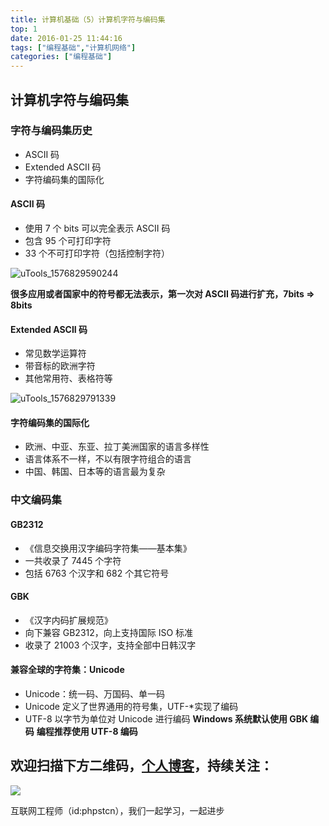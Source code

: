 ```yaml
---
title: 计算机基础（5）计算机字符与编码集
top: 1
date: 2016-01-25 11:44:16
tags: ["编程基础","计算机网络"]
categories: ["编程基础"]
---
```


## 计算机字符与编码集

### 字符与编码集历史

- ASCII 码
- Extended ASCII 码
- 字符编码集的国际化

#### ASCII 码

- 使用 7 个 bits 可以完全表示 ASCII 码
- 包含 95 个可打印字符
- 33 个不可打印字符（包括控制字符）

![uTools_1576829590244](https://tvax4.sinaimg.cn/large/a616b9a4gy1ga39b1k6goj20k00ckgqq.jpg)

**很多应用或者国家中的符号都无法表示，第一次对 ASCII 码进行扩充，7bits => 8bits**

#### Extended ASCII 码

- 常见数学运算符
- 带音标的欧洲字符
- 其他常用符、表格符等

![uTools_1576829791339](https://tva2.sinaimg.cn/large/a616b9a4gy1ga39dlwk2ij20go0alwer.jpg)

#### 字符编码集的国际化

- 欧洲、中亚、东亚、拉丁美洲国家的语言多样性
- 语言体系不一样，不以有限字符组合的语言
- 中国、韩国、日本等的语言最为复杂

### 中文编码集

#### GB2312

- 《信息交换用汉字编码字符集——基本集》
-  一共收录了 7445 个字符
- 包括 6763 个汉字和 682 个其它符号

#### GBK

- 《汉字内码扩展规范》
- 向下兼容 GB2312，向上支持国际 ISO 标准
- 收录了 21003 个汉字，支持全部中日韩汉字

#### 兼容全球的字符集：Unicode

-  Unicode：统一码、万国码、单一码
-  Unicode 定义了世界通用的符号集，UTF-*实现了编码
- UTF-8 以字节为单位对 Unicode 进行编码
**Windows 系统默认使用 GBK 编码**
**编程推荐使用 UTF-8 编码**

## 欢迎扫描下方二维码，[个人博客](https://www.phpst.cn)，持续关注：

![](https://ww1.sinaimg.cn/large/a616b9a4gy1g4xzv954a4j20760763yo.jpg)

互联网工程师（id:phpstcn），我们一起学习，一起进步
